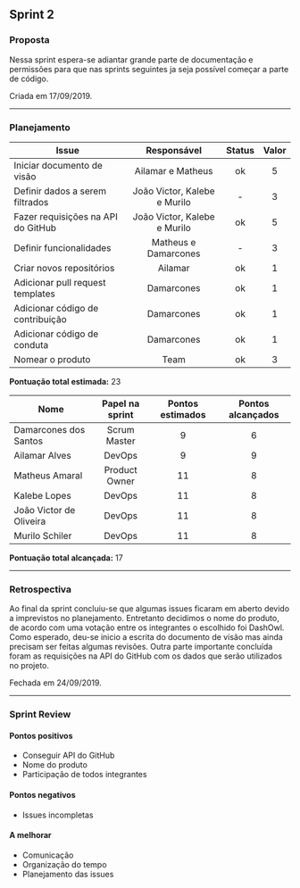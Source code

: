 ## Sprint 2


### Proposta

Nessa sprint espera-se adiantar grande parte de documentação e permissões para que nas sprints seguintes ja seja possível começar a parte de código. 

Criada em 17/09/2019.

-----

### Planejamento

**Issue** |**Responsável**| **Status** | **Valor** 
---------|:--------:|:-----------:|:---------:
Iniciar documento de visão | Ailamar e Matheus | ok | 5
Definir dados a serem filtrados | João Victor, Kalebe e Murilo | - | 3
Fazer requisições na API do GitHub | João Victor, Kalebe e Murilo| ok | 5
Definir funcionalidades | Matheus e Damarcones | - | 3
Criar novos repositórios  | Ailamar | ok | 1
Adicionar pull request templates | Damarcones | ok | 1
Adicionar código de contribuição | Damarcones | ok | 1
Adicionar código de conduta | Damarcones | ok | 1
Nomear o produto | Team | ok | 3

**Pontuação total estimada:** 23

**Nome** | **Papel na sprint** | **Pontos estimados** | **Pontos alcançados**
---------|:---------:| :---------: | :---------:
Damarcones dos Santos | Scrum Master | 9 | 6
Ailamar Alves  | DevOps | 9 | 9
Matheus Amaral | Product Owner | 11 | 8
Kalebe Lopes  | DevOps | 11 | 8
João Victor de Oliveira | DevOps | 11 | 8
Murilo Schiler  | DevOps | 11 | 8

**Pontuação total alcançada:** 17

-----

### Retrospectiva

Ao final da sprint concluiu-se que algumas issues ficaram em aberto devido a imprevistos no planejamento. Entretanto decidimos o nome do produto, de acordo com uma votação entre os integrantes o escolhido foi DashOwl. Como esperado, deu-se inicio a escrita do documento de visão mas ainda precisam ser feitas algumas revisões. Outra parte importante concluída foram as requisições na API do GitHub com os dados que serão utilizados no projeto.

Fechada em 24/09/2019.

-----

### Sprint Review

#### Pontos positivos
* Conseguir API do GitHub
* Nome do produto
* Participação de todos integrantes

#### Pontos negativos
* Issues incompletas

#### A melhorar
* Comunicação
* Organização do tempo
* Planejamento das issues

